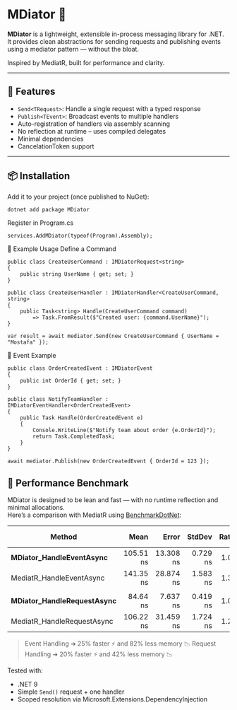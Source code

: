 # MDiator 🧩

**MDiator** is a lightweight, extensible in-process messaging library for .NET.  
It provides clean abstractions for sending requests and publishing events using a mediator pattern — without the bloat.

Inspired by MediatR, built for performance and clarity.

---

## 🚀 Features

- `Send<TRequest>`: Handle a single request with a typed response
- `Publish<TEvent>`: Broadcast events to multiple handlers
- Auto-registration of handlers via assembly scanning
- No reflection at runtime – uses compiled delegates
- Minimal dependencies
- CancelationToken support

---

## 📦 Installation

Add it to your project (once published to NuGet):

```bash
dotnet add package MDiator
```

Register in Program.cs
```
services.AddMDiator(typeof(Program).Assembly);
```


🧪 Example Usage
Define a Command

```
public class CreateUserCommand : IMDiatorRequest<string>
{
    public string UserName { get; set; }
}

public class CreateUserHandler : IMDiatorHandler<CreateUserCommand, string>
{
    public Task<string> Handle(CreateUserCommand command)
        => Task.FromResult($"Created user: {command.UserName}");
}
```
```
var result = await mediator.Send(new CreateUserCommand { UserName = "Mostafa" });
```

📣 Event Example
```
public class OrderCreatedEvent : IMDiatorEvent
{
    public int OrderId { get; set; }
}

public class NotifyTeamHandler : IMDiatorEventHandler<OrderCreatedEvent>
{
    public Task Handle(OrderCreatedEvent e)
    {
        Console.WriteLine($"Notify team about order {e.OrderId}");
        return Task.CompletedTask;
    }
}
```
```
await mediator.Publish(new OrderCreatedEvent { OrderId = 123 });
```

## 🚀 Performance Benchmark

MDiator is designed to be lean and fast — with no runtime reflection and minimal allocations.  
Here’s a comparison with MediatR using [BenchmarkDotNet](https://benchmarkdotnet.org/):

| Method                          | Mean      | Error     | StdDev   | Ratio | RatioSD | Gen0   | Allocated | Alloc Ratio |
|-------------------------------- |----------:|----------:|---------:|------:|--------:|-------:|----------:|------------:|
| **MDiator_HandleEventAsync**    | 105.51 ns | 13.308 ns | 0.729 ns |  1.00 |    0.01 | 0.0067 |      56 B |        1.00 |
| MediatR_HandleEventAsync        | 141.35 ns | 28.874 ns | 1.583 ns |  1.34 |    0.02 | 0.0372 |     312 B |        5.57 |
|                                 |           |           |          |       |         |        |           |             |
| **MDiator_HandleRequestAsync**  |  84.64 ns |  7.637 ns | 0.419 ns |  1.00 |    0.01 | 0.0200 |     168 B |        1.00 |
| MediatR_HandleRequestAsync      | 106.22 ns | 31.459 ns | 1.724 ns |  1.25 |    0.02 | 0.0343 |     288 B |        1.71 |

> Event Handling ➔ 25% faster ⚡ and 82% less memory 📉
> Request Handling ➔ 20% faster ⚡ and 42% less memory 📉



Tested with:
- .NET 9
- Simple `Send()` request + one handler
- Scoped resolution via Microsoft.Extensions.DependencyInjection